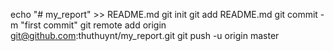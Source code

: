 echo "# my_report" >> README.md
git init
git add README.md
git commit -m "first commit"
git remote add origin git@github.com:thuthuynt/my_report.git
git push -u origin master
